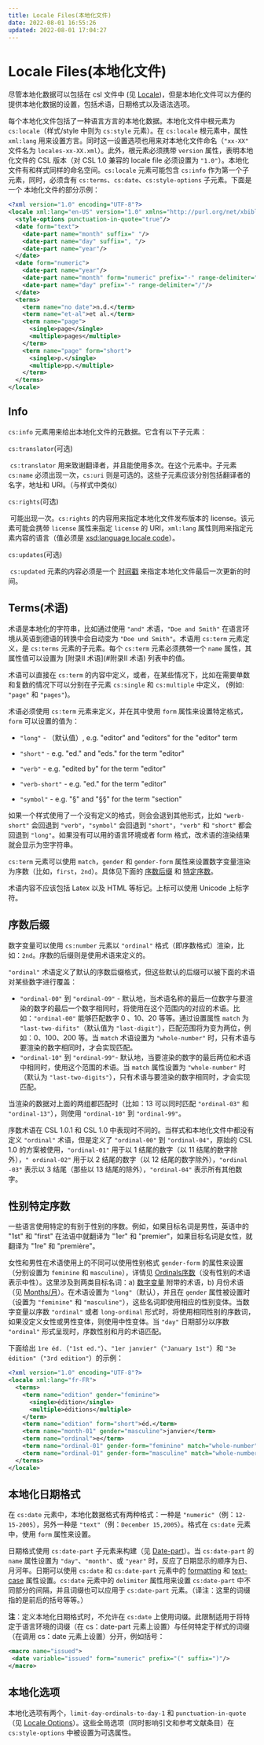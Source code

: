 ```yaml
---
title: Locale Files(本地化文件)
date: 2022-08-01 16:55:26
updated: 2022-08-01 17:04:27
---
```


# Locale Files(本地化文件)

尽管本地化数据可以包括在 csl 文件中 (见 [Locale](#Locale))，但是本地化文件可以方便的提供本地化数据的设置，包括术语，日期格式以及语法选项。

每个本地化文件包括了一种语言方言的本地化数据。本地化文件中根元素为 `cs:locale`（样式/style 中则为 `cs:style` 元素）。在 `cs:locale` 根元素中，属性 `xml:lang` 用来设置方言。同时这一设置选项也用来对本地化文件命名（`"xx-XX"` 文件名为 `locales-xx-XX.xml`）。此外，根元素必须携带 `version` 属性，表明本地化文件的 CSL 版本（对 CSL 1.0 兼容的 locale file 必须设置为 `"1.0"`）。本地化文件有和样式同样的命名空间。`cs:locale` 元素可能包含 `cs:info` 作为第一个子元素，同时，必须含有 `cs:terms`、`cs:date`、`cs:style-options` 子元素。下面是一个 本地化文件的部分示例：

```xml
<?xml version="1.0" encoding="UTF-8"?>
<locale xml:lang="en-US" version="1.0" xmlns="http://purl.org/net/xbiblio/csl">
  <style-options punctuation-in-quote="true"/>
  <date form="text">
    <date-part name="month" suffix=" "/>
    <date-part name="day" suffix=", "/>
    <date-part name="year"/>
  </date>
  <date form="numeric">
    <date-part name="year"/>
    <date-part name="month" form="numeric" prefix="-" range-delimiter="/"/>
    <date-part name="day" prefix="-" range-delimiter="/"/>
  </date>
  <terms>
    <term name="no date">n.d.</term>
    <term name="et-al">et al.</term>
    <term name="page">
      <single>page</single>
      <multiple>pages</multiple>
    </term>
    <term name="page" form="short">
      <single>p.</single>
      <multiple>pp.</multiple>
    </term>
  </terms>
</locale>
```

## Info

`cs:info` 元素用来给出本地化文件的元数据。它含有以下子元素：

`cs:translator`(可选)

​	`cs:translator` 用来致谢翻译者，并且能使用多次。在这个元素中。子元素 `cs:name` 必须出现一次，`cs:uri` 则是可选的。这些子元素应该分别包括翻译者的名字，地址和 URI。（与样式中类似）

`cs:rights`(可选)

​	可能出现一次。`cs:rights` 的内容用来指定本地化文件发布版本的 license。该元素可能会携带 `license` 属性来指定 `license` 的 URI，`xml:lang` 属性则用来指定元素内容的语言（值必须是 [xsd:language locale code](http://books.xmlschemata.org/relaxng/ch19-77191.html)）。

`cs:updates`(可选)

​	`cs:updated` 元素的内容必须是一个 [时间戳](#时间戳) 来指定本地化文件最后一次更新的时间。

## Terms(术语)

术语是本地化的字符串，比如通过使用 `"and"` 术语，`"Doe and Smith"` 在语言环境从英语到德语的转换中会自动变为 `"Doe und Smith"`。术语用 `cs:term` 元素定义，是 `cs:terms` 元素的子元素。每个 `cs:term` 元素必须携带一个 `name` 属性，其属性值可以设置为 [附录II 术语](#附录II 术语) 列表中的值。

术语可以直接在 `cs:term` 的内容中定义，或者，在某些情况下，比如在需要单数和复数的情况下可以分别在子元素 `cs:single` 和 `cs:multiple` 中定义， (例如:` "page"` 和 `"pages"`)。

术语必须使用 `cs:term` 元素来定义，并在其中使用 `form` 属性来设置特定格式，`form` 可以设置的值为：

- `"long"` - （默认值）, e.g. "editor" and "editors" for the "editor" term

- `"short"` - e.g. "ed." and "eds." for the term "editor"
- `"verb"` - e.g. "edited by" for the term "editor"
- `"verb-short"` - e.g. "ed." for the term "editor"
- `"symbol"` - e.g. "§" and "§§" for the term "section"

如果一个样式使用了一个没有定义的格式，则会会退到其他形式，比如 `"werb-short"` 会回退到 `"verb"`，`"symbol"` 会回退到 `"short"`，`"verb"` 和 `"short"` 都会回退到 `"long"`。如果没有可以用的语言环境或者 form 格式，改术语的渲染结果就会显示为空字符串。

`cs:term` 元素可以使用 `match`，`gender` 和 `gender-form` 属性来设置数字变量渲染为序数（比如，`first`，`2nd`）。具体见下面的 [序数后缀](#序数后缀) 和 [特定序数](#特定序数)。

术语内容不应该包括 Latex 以及 HTML 等标记。上标可以使用 Unicode 上标字符。

## 序数后缀

数字变量可以使用 `cs:number` 元素以 `"ordinal"` 格式（即序数格式）渲染，比如：`2nd`。序数的后缀则是使用术语来定义的。

`"ordinal"` 术语定义了默认的序数后缀格式，但这些默认的后缀可以被下面的术语对某些数字进行覆盖：

- `"ordinal-00"` 到 `"ordinal-09"` - 默认地，当术语名称的最后一位数字与要渲染的数字的最后一个数字相同时，将使用在这个范围内的对应的术语。比如：`"ordinal-00"` 能够匹配数字 0 、10、20 等等。通过设置属性 `match` 为 `"last-two-difits"`（默认值为 `"last-digit"`），匹配范围将为变为两位，例如：0、100、200 等。当 `match` 术语设置为 `"whole-number"` 时，只有术语与要渲染的数字相同时，才会实现匹配。
- `"ordinal-10"` 到 `"ordinal-99"`- 默认地，当要渲染的数字的最后两位和术语中相同时，使用这个范围的术语。当 `match` 属性设置为 `"whole-number"` 时（默认为 `"last-two-digits"`），只有术语与要渲染的数字相同时，才会实现匹配。

当渲染的数据对上面的两组都匹配时（比如：13 可以同时匹配 `"ordinal-03"` 和 `"ordinal-13"`），则使用 `"ordinal-10"` 到 `"ordinal-99"`。

序数术语在 CSL 1.0.1 和 CSL 1.0 中表现时不同的。当样式和本地化文件中都没有定义 `"ordinal"` 术语，但是定义了 `"ordinal-00"` 到 `"ordinal-04"`，原始的 CSL 1.0 的方案被使用，`"ordinal-01"` 用于以 1 结尾的数字（以 11 结尾的数字除外），`" ordinal-02"` 用于以 2 结尾的数字（以 12 结尾的数字除外），`"ordinal -03"` 表示以 3 结尾（那些以 13 结尾的除外），`"ordinal-04"` 表示所有其他数字。

## 性别特定序数

一些语言使用特定的有别于性别的序数。例如，如果目标名词是男性，英语中的 "1st" 和 "first" 在法语中就翻译为 "1er" 和 "premier"，如果目标名词是女性，就翻译为 "1re" 和 "première"。

女性和男性在术语使用上的不同可以使用性别格式 `gender-form` 的属性来设置（分别设置为 `feminine` 和 `masculine`），详情见 [Ordinals序数](#Ordinals/序数)（没有性别的术语表示中性）。这里涉及到两类目标名词：a) [数字变量](#数字变量) 附带的术语，b) 月份术语（见 [Months/月](#Months/月)）。在术语设置为 `"long"`（默认），并且在 `gender` 属性被设置时（设置为 `"feminine"` 和 `"masculine"`），这些名词即使用相应的性别变体。当数字变量以序数 `"ordinal"` 或者 `long-ordinal` 形式时，将使用相同性别的序数词，如果没定义女性或男性变体，则使用中性变体。当 `"day"` 日期部分以序数 `"ordinal"` 形式呈现时，序数性别和月的术语匹配。

下面给出 `1re éd.`（`"1st ed."`）、`"1er janvier"`（`"January 1st"`）和 `"3e édition"`（`"3rd edition"`）的示例：

```xml
<?xml version="1.0" encoding="UTF-8"?>
<locale xml:lang="fr-FR">
  <terms>
    <term name="edition" gender="feminine">
      <single>édition</single>
      <multiple>éditions</multiple>
    </term>
    <term name="edition" form="short">éd.</term>
    <term name="month-01" gender="masculine">janvier</term>
    <term name="ordinal">e</term>
    <term name="ordinal-01" gender-form="feminine" match="whole-number">re</term>
    <term name="ordinal-01" gender-form="masculine" match="whole-number">er</term>
  </terms>
</locale>
```

## 本地化日期格式

在 `cs:date` 元素中，本地化数据格式有两种格式：一种是 `"numeric"`（例：`12-15-2005`），另外一种是 `"text"`（例：`December 15,2005`）。格式在 `cs:date` 元素中，使用 `form` 属性来设置。

日期格式使用 `cs:date-part` 子元素来构建（见 [Date-part](https://docs.citationstyles.org/en/stable/specification.html#date-part)）。当 `cs:date-part` 的 `name` 属性设置为 `"day"`、`"month"`、或 `"year"` 时，反应了日期显示的顺序为日、月河年。日期可以使用 `cs:date` 和 `cs:date-part` 元素中的 [formatting](https://docs.citationstyles.org/en/stable/specification.html#formatting) 和 [text-case](https://docs.citationstyles.org/en/stable/specification.html#text-case) 属性设置。`cs:date` 元素中的 `delimiter` 属性用来设置 `cs:date-part` 中不同部分的间隔，并且词缀也可以应用于 `cs:date-part` 元素。（译注：这里的词缀指的是前后的括号等等。）

**注**：定义本地化日期格式时，不允许在 `cs:date` 上使用词缀。此限制适用于将特定于语言环境的词缀（在 cs：date-part 元素上设置）与任何特定于样式的词缀（在调用 cs：date 元素上设置）分开，例如括号：

```xml
<macro name="issued">
 <date variable="issued" form="numeric" prefix="(" suffix=")"/>
</macro>
```

## 本地化选项

本地化选项有两个，`limit-day-ordinals-to-day-1` 和 `punctuation-in-quote` （见 [Locale Options](https://docs.citationstyles.org/en/stable/specification.html#locale-options)）。这些全局选项（同时影响引文和参考文献条目）在 `cs:style-options` 中被设置为可选属性。
